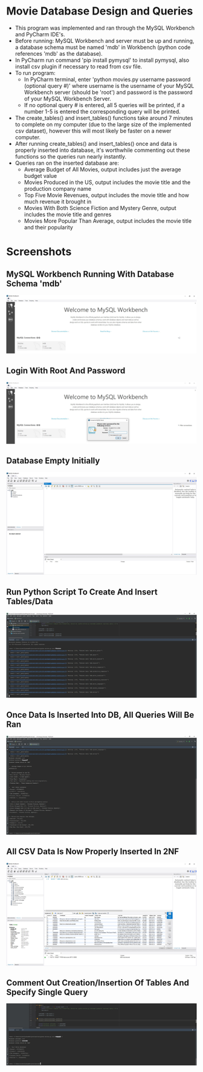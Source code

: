 # Movie Database Design and Queries
* This program was implemented and ran through the MySQL Workbench and PyCharm IDE's.
* Before running: MySQL Workbench and server must be up and running, a database schema must be named 'mdb' in Workbench (python code references 'mdb' as the database).
* In PyCharm run command 'pip install pymysql' to install pymysql, also install csv plugin if necessary to read from csv file.
* To run program: 
    * In PyCharm terminal, enter 'python movies.py username password (optional query #)' where username is the username of your MySQL Workbench server (should be 'root') and password is the password of your MySQL Workbench Server.
    * If no optional query # is entered, all 5 queries will be printed, if a number 1-5 is entered the corresponding query will be printed.
* The create_tables() and insert_tables() functions take around 7 minutes to complete on my computer (due to the large size of the implemented csv dataset), however this will most likely be faster on a newer computer.
* After running create_tables() and insert_tables() once and data is properly inserted into database, it's worthwhile commenting out these functions so the queries run nearly instantly.
* Queries ran on the inserted database are:
    * Average Budget of All Movies, output includes just the average budget value
    * Movies Produced in the US, output includes the movie title and the production company name
    * Top Five Movie Revenues, output includes the movie title and how much revenue it brought in
    * Movies With Both Science Fiction and Mystery Genre, output includes the movie title and genres
    * Movies More Popular Than Average, output includes the movie title and their popularity
# Screenshots
## MySQL Workbench Running With Database Schema 'mdb'
![Alt text](/screenshots/sc1.jpg?raw=true "sc1")
## Login With Root And Password
![Alt text](/screenshots/sc2.jpg?raw=true "sc2")
## Database Empty Initially
![Alt text](/screenshots/sc3.jpg?raw=true "sc3")
## Run Python Script To Create And Insert Tables/Data
![Alt text](/screenshots/sc4.jpg?raw=true "sc4")
## Once Data Is Inserted Into DB, All Queries Will Be Ran
![Alt text](/screenshots/sc5.jpg?raw=true "sc5")
## All CSV Data Is Now Properly Inserted In 2NF
![Alt text](/screenshots/sc6.jpg?raw=true "sc6")
## Comment Out Creation/Insertion Of Tables And Specify Single Query
![Alt text](/screenshots/sc7.jpg?raw=true "sc7")